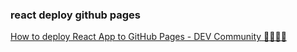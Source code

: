 ### react deploy github pages


[How to deploy React App to GitHub Pages - DEV Community 👩‍💻👨‍💻](https://dev.to/yuribenjamin/how-to-deploy-react-app-in-github-pages-2a1f "How to deploy React App to GitHub Pages - DEV Community 👩‍💻👨‍💻")


 

```

```
